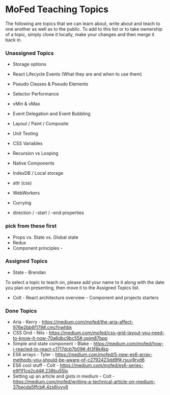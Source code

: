 # MoFed Teaching Topics

The following are topics that we can learn about, write about and teach to one another as well as to the public. To add to this list or to take ownership of a topic, simply clone it locally, make your changes and then merge it back in.

### Unassigned Topics

- Storage options
- React Lifecycle Events (What they are and when to use them)
- Pseudo Classes & Pseudo Elements
- Selector Performance
- vMin & vMax
- Event Delegation and Event Bubbling
- Layout / Paint / Composite
- Unit Testing
- CSS Variables
- Recursion vs Looping
- Native Components
- IndexDB / Local storage
- attr (css)
- WebWorkers

- Currying
- direction / -start / -end properties

### pick from these first

- Props vs. State vs. Global state
- Redux
- Component principles - 

### Assigned Topics

- State - Brendan

To select a topic to teach on, please add your name to it along with the date you plan on presenting, then move it to the Assigned Topics list.

- Colt - React architecture overview - Component and projects starters

### Done Topics
- Aria - Kerry - https://medium.com/mofed/the-aria-affect-976e2bb6f179#.cmcfnwhbk
- CSS Grid - Nils - https://medium.com/mofed/css-grid-layout-you-need-to-know-it-now-70a6dbc9bc55#.opjm87bpp
- Simple and state component - Blake - https://medium.com/mofed/how-i-reacted-to-react-c1717dcb7b09#.4t3f8k4kp
- ES6 arrays - Tyler - https://medium.com/mofed/5-new-es6-array-methods-you-should-be-aware-of-c2792423dd9f#.rsuv9rvd6
- ES6 cool stuff - Colt - https://medium.com/mofed/es6-series-e9f1f1ce2cd4#.238bu55lo
- Setting up an article and gists in medium - Colt - https://medium.com/mofed/writing-a-technical-article-on-medium-37becda5ffcb#.4zs6iyyv8




